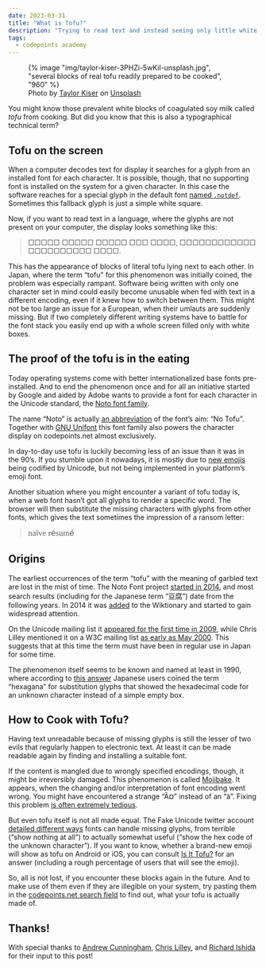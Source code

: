 ```yaml
---
date: 2023-03-31
title: "What is Tofu?"
description: "Trying to read text and instead seeing only little white boxes where letters should be? There’s a name for this phenomenon."
tags:
  - codepoints academy
---
```


<figure>
  {% image "img/taylor-kiser-3PHZi-5wKiI-unsplash.jpg", "several blocks of real tofu readily prepared to be cooked", "960" %}
  <figcaption>
    Photo by <a href="https://unsplash.com/@foodfaithfit">Taylor Kiser</a> on
    <a href="https://unsplash.com/de/fotos/3PHZi-5wKiI">Unsplash</a>
  </figcaption>
</figure>


You might know those prevalent white blocks of coagulated soy milk called
_tofu_ from cooking. But did you know that this is also a typographical
technical term?

## Tofu on the screen

When a computer decodes text for display it searches for a glyph from
an installed font for each character. It is possible, though, that
no supporting font is installed on the system for a given character. In this
case the software reaches for a special glyph in the default font [named
`.notdef`][1]. Sometimes this fallback glyph is just a simple white square.

Now, if you want to read text in a language, where the
glyphs are not present on your computer, the display looks something like this:

> □□□□□ □□□□□ □□□□□ □□□ □□□□, □□□□□□□□□□□□ □□□□□□□□□□ □□□□.

This has the appearance of blocks of literal tofu lying next to each other.
In Japan, where the term “tofu” for this phenomenon was initially coined, the
problem was especially rampant. Software being written with only one
character set in mind could easily become unusable when fed with text in a
different encoding, even if it knew how to switch between them. This might not
be too large an issue for a European, when their umlauts are suddenly missing.
But if two completely different writing systems have to battle for the font
stack you easily end up with a whole screen filled only with white boxes.

## The proof of the tofu is in the eating

Today operating systems come with better internationalized base fonts
pre-installed. And to end the phenomenon once and for all an initiative
started by Google and aided by Adobe wants to provide a font for each character
in the Unicode standard, the [Noto font family](https://fonts.google.com/noto).

The name “Noto” is actually [an abbreviation][2] of the font’s aim: “No Tofu”.
Together with [GNU Unifont][unifont] this font family also powers the character
display on codepoints.net almost exclusively.

In day-to-day use tofu is luckily becoming less of an issue than it was in
the 90’s. If you stumble upon it nowadays, it is mostly due to [new
emojis][em-latest] being codified by Unicode, but not being implemented in your
platform’s emoji font.

Another situation where you might encounter a variant of tofu today is, when
a web font hasn’t got all glyphs to render a specific word. The browser will
then substitute the missing characters with glyphs from other fonts, which
gives the text sometimes the impression of a ransom letter:

> <big style="font-family:Times New Roman, serif">na<span style="font-family:Arial,sans-serif">ï</span>ve r<span style="font-family:Arial,sans-serif">é</span>sum<span style="font-family:Arial,sans-serif">é</span></big>

## Origins

The earliest occurrences of the term “tofu” with the meaning of garbled text are
lost in the mist of time. The Noto Font project [started in 2014][3], and
most search results (including for the Japanese term “豆腐”) date from the
following years. In 2014 it was [added][4] to the Wiktionary and started to
gain widespread attention.

On the Unicode mailing list it [appeared for the first time in 2009][5], while
Chris Lilley mentioned it on a W3C mailing list [as early as May 2000][6]. This
suggests that at this time the term must have been in regular use in Japan for
some time.

The phenomenon itself seems to be known and named at least in 1990, where
according to [this answer][7] Japanese users coined the term “hexagana” for
substitution glyphs that showed the hexadecimal code for an unknown character
instead of a simple empty box.

## How to Cook with Tofu?

Having text unreadable because of missing glyphs is still the lesser of two
evils that regularly happen to electronic text. At least it can be made
readable again by finding and installing a suitable font.

If the content is mangled due to wrongly specified encodings, though, it might
be irreversibly damaged. This phenomenon is called [Mojibake][8]. It appears,
when the changing and/or interpretation of font encoding went wrong. You might
have encountered a strange “Ã¤” instead of an “ä”. Fixing this problem [is
often extremely tedious][9].

But even tofu itself is not all made equal. The Fake Unicode twitter account
[detailed different ways][10] fonts can handle missing glyphs, from terrible
(“show nothing at all”) to actually somewhat useful (“show the hex code of the
unknown character”). If you want to know, whether a brand-new emoji will show
as tofu on Android or iOS, you can consult [Is It Tofu?][isittofu] for an
answer (including a rough percentage of users that will see the emoji).

So, all is not lost, if you encounter these blocks again in the future. And to
make use of them even if they are illegible on your system, try pasting them
in the [codepoints.net search field](https://codepoints.net/search) to find
out, what your tofu is actually made of.

## Thanks!

With special thanks to [Andrew Cunningham](https://typo.social/@enablelanguages),
[Chris Lilley](https://mastodon.social/@svgeesus), and [Richard
Ishida](https://typo.social/@ri) for their input to this post!

[1]: https://learn.microsoft.com/de-de/typography/opentype/spec/recom#glyph-0-the-notdef-glyph
[2]: https://en.wikipedia.org/wiki/Noto_fonts#Etymology
[3]: https://lwn.net/Articles/613284/
[4]: https://en.wiktionary.org/w/index.php?title=%E8%B1%86%E8%85%90&oldid=25190670
[5]: http://www.unicode.org/mail-arch/unicode-ml/y2009-m03/0102.html
[6]: https://lists.w3.org/Archives/Public/www-svg/2000May/0102.html
[7]: https://english.stackexchange.com/a/352613/18098
[8]: https://en.wikipedia.org/wiki/Mojibake
[9]: https://text-mode.tumblr.com/post/31409503070/russian-postmen-fix-an-error-caused-by-an
[10]: https://twitter.com/FakeUnicode/status/1194628388473819137
[em-latest]: https://emojipedia.org/draft-emojis/
[unifont]: https://unifoundry.com/unifont/
[isittofu]: https://tofu.quest/
